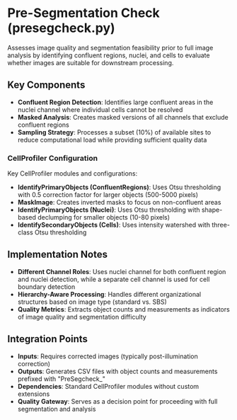 # Pre-Segmentation Check (presegcheck.py)

Assesses image quality and segmentation feasibility prior to full image analysis by identifying confluent regions, nuclei, and cells to evaluate whether images are suitable for downstream processing.

## Key Components

- **Confluent Region Detection**: Identifies large confluent areas in the nuclei channel where individual cells cannot be resolved
- **Masked Analysis**: Creates masked versions of all channels that exclude confluent regions
- **Sampling Strategy**: Processes a subset (10%) of available sites to reduce computational load while providing sufficient quality data

### CellProfiler Configuration

Key CellProfiler modules and configurations:

- **IdentifyPrimaryObjects (ConfluentRegions)**: Uses Otsu thresholding with 0.5 correction factor for larger objects (500-5000 pixels)
- **MaskImage**: Creates inverted masks to focus on non-confluent areas
- **IdentifyPrimaryObjects (Nuclei)**: Uses Otsu thresholding with shape-based declumping for smaller objects (10-80 pixels)
- **IdentifySecondaryObjects (Cells)**: Uses intensity watershed with three-class Otsu thresholding

## Implementation Notes

- **Different Channel Roles**: Uses nuclei channel for both confluent region and nuclei detection, while a separate cell channel is used for cell boundary detection
- **Hierarchy-Aware Processing**: Handles different organizational structures based on image type (standard vs. SBS)
- **Quality Metrics**: Extracts object counts and measurements as indicators of image quality and segmentation difficulty

## Integration Points

- **Inputs**: Requires corrected images (typically post-illumination correction)
- **Outputs**: Generates CSV files with object counts and measurements prefixed with "PreSegcheck_"
- **Dependencies**: Standard CellProfiler modules without custom extensions
- **Quality Gateway**: Serves as a decision point for proceeding with full segmentation and analysis
